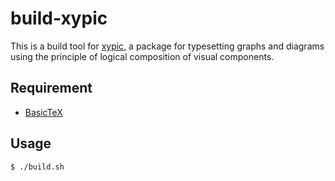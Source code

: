 # build-xypic

This is a build tool for [xypic](http://tug.org/applications/Xy-pic/Xy-pic.html), a package for typesetting graphs and diagrams using the principle of logical composition of visual components.

## Requirement

- [BasicTeX](http://tug.org/mactex/morepackages.html)

## Usage

```
$ ./build.sh
```

